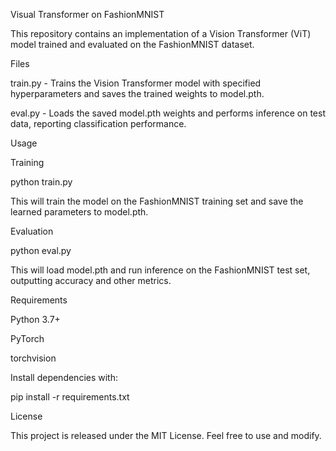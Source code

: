 Visual Transformer on FashionMNIST

This repository contains an implementation of a Vision Transformer (ViT) model trained and evaluated on the FashionMNIST dataset.

Files

train.py - Trains the Vision Transformer model with specified hyperparameters and saves the trained weights to model.pth.

eval.py - Loads the saved model.pth weights and performs inference on test data, reporting classification performance.

Usage

Training

python train.py

This will train the model on the FashionMNIST training set and save the learned parameters to model.pth.

Evaluation

python eval.py

This will load model.pth and run inference on the FashionMNIST test set, outputting accuracy and other metrics.

Requirements

Python 3.7+

PyTorch

torchvision

Install dependencies with:

pip install -r requirements.txt

License

This project is released under the MIT License. Feel free to use and modify.
